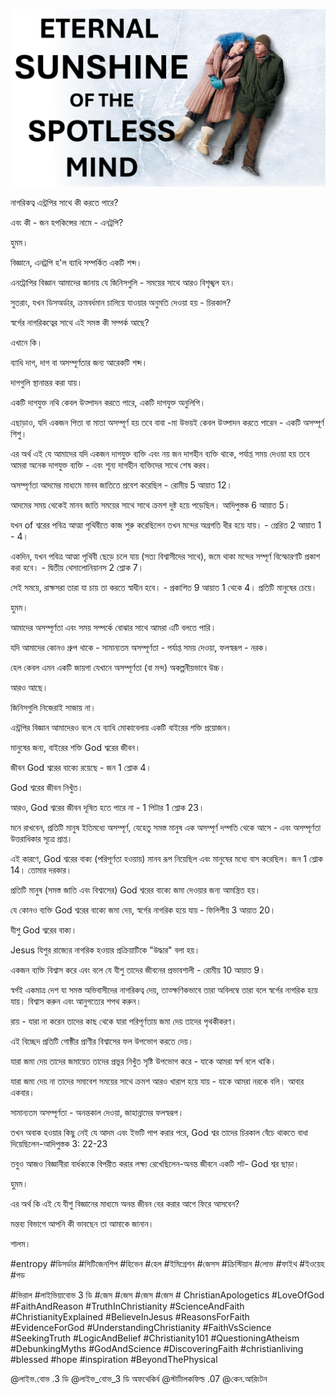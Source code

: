 ![Video cover image](../cover.jpg "cover photo")

নাগরিকত্ব এন্ট্রপির সাথে কী করতে পারে?

এবং কী - জন হপকিন্সের নামে - এনট্রপি?

হুমম।

বিজ্ঞানে, এনট্রপি হ'ল ব্যাধি সম্পর্কিত একটি শব্দ।

এনট্রোপির বিজ্ঞান আমাদের জানায় যে জিনিসগুলি - সময়ের সাথে আরও বিশৃঙ্খল হন।

সুতরাং, যখন ডিসঅর্ডার, ক্রমবর্ধমান চালিয়ে যাওয়ার অনুমতি দেওয়া হয় - চিরকাল?

স্বর্গের নাগরিকত্বের সাথে এই সমস্ত কী সম্পর্ক আছে?

এখানে কি।

ব্যাধি দাগ, দাগ বা অসম্পূর্ণতার জন্য আরেকটি শব্দ।

দাগগুলি স্থানান্তর করা যায়।

একটি দাগযুক্ত নথি কেবল উত্পাদন করতে পারে, একটি দাগযুক্ত অনুলিপি।

এছাড়াও, যদি একজন পিতা বা মাতা অসম্পূর্ণ হয় তবে বাবা -মা উভয়ই কেবল উত্পাদন করতে পারেন - একটি অসম্পূর্ণ শিশু।

এর অর্থ এই যে আমাদের যদি একজন দাগযুক্ত ব্যক্তি এবং নয় জন দাগহীন ব্যক্তি থাকে, পর্যাপ্ত সময় দেওয়া হয় তবে আমরা অনেক দাগযুক্ত ব্যক্তি - এবং শূন্য দাগহীন ব্যক্তিদের সাথে শেষ করব।

অসম্পূর্ণতা আদমের মাধ্যমে মানব জাতিতে প্রবেশ করেছিল - রোমীয় 5 আয়াত 12।

আদমের সময় থেকেই মানব জাতি সময়ের সাথে সাথে ক্রমশ দুষ্ট হয়ে পড়েছিল। আদিপুস্তক 6 আয়াত 5।

যখন of শ্বরের পবিত্র আত্মা পৃথিবীতে কাজ শুরু করেছিলেন তখন মন্দের অগ্রগতি ধীর হয়ে যায়। - প্রেরিত 2 আয়াত 1 - 4।

একদিন, যখন পবিত্র আত্মা পৃথিবী ছেড়ে চলে যায় (সত্য বিশ্বাসীদের সাথে), জমে থাকা মন্দের সম্পূর্ণ বিস্ফোরণটি প্রকাশ করা হবে। - দ্বিতীয় থেসালোনিয়ানস 2 শ্লোক 7।

সেই সময়ে, রাক্ষসরা তারা যা চায় তা করতে স্বাধীন হবে। - প্রকাশিত 9 আয়াত 1 থেকে 4। প্রতিটি মানুষের চেয়ে।

হুমম।

আমাদের অসম্পূর্ণতা এবং সময় সম্পর্কে বোঝার সাথে আমরা এটি বলতে পারি।

যদি আমাদের কোনও গ্রুপ থাকে - সামান্যতম অসম্পূর্ণতা - পর্যাপ্ত সময় দেওয়া, ফলস্বরূপ - নরক।

হেল কেবল এমন একটি জায়গা যেখানে অসম্পূর্ণতা (বা মন্দ) অকল্পনীয়ভাবে উচ্চ।

আরও আছে।

জিনিসগুলি নিজেরাই সাজায় না।

এন্ট্রপির বিজ্ঞান আমাদেরও বলে যে ব্যাধি মোকাবেলায় একটি বাইরের শক্তি প্রয়োজন।

মানুষের জন্য, বাইরের শক্তি God শ্বরের জীবন।

জীবন God শ্বরের বাক্যে রয়েছে - জন 1 শ্লোক 4।

God শ্বরের জীবন নিখুঁত।

আরও, God শ্বরের জীবন দূষিত হতে পারে না - 1 পিটার 1 শ্লোক 23।

মনে রাখবেন, প্রতিটি মানুষ ইতিমধ্যে অসম্পূর্ণ, যেহেতু সমস্ত মানুষ এক অসম্পূর্ণ দম্পতি থেকে আসে - এবং অসম্পূর্ণতা উত্তরাধিকার সূত্রে প্রাপ্ত।

এই কারণে, God শ্বরের বাক্য (পরিপূর্ণতা হওয়ায়) মানব রূপ নিয়েছিল এবং মানুষের মধ্যে বাস করেছিল। জন 1 শ্লোক 14। তোমার দরকার।

প্রতিটি মানুষ (সমস্ত জাতি এবং বিশ্বাসের) God শ্বরের বাক্যে জমা দেওয়ার জন্য আমন্ত্রিত হয়।

যে কোনও ব্যক্তি God শ্বরের বাক্যে জমা দেয়, স্বর্গের নাগরিক হয়ে যায় - ফিলিপীয় 3 আয়াত 20।

যীশু God শ্বরের বাক্য।

Jesus যিশুর রাজ্যের নাগরিক হওয়ার প্রক্রিয়াটিকে "উদ্ধার" বলা হয়।

একজন ব্যক্তি বিশ্বাস করে এবং বলে যে যীশু তাদের জীবনের প্রভাবশালী - রোমীয় 10 আয়াত 9।

স্বর্গই একমাত্র দেশ যা সমস্ত অভিবাসীদের নাগরিকত্ব দেয়, তাত্ক্ষণিকভাবে তারা অবিলম্বে তারা বলে স্বর্গের নাগরিক হয়ে যায়। বিশ্বাস করুন এবং আনুগত্যের শপথ করুন।

রায় - যারা না করেন তাদের কাছ থেকে যারা পরিপূর্ণতায় জমা দেয় তাদের পৃথকীকরণ।

এই বিচ্ছেদ প্রতিটি গোষ্ঠীর প্রাণীর বিশ্বাসের ফল উপভোগ করতে দেয়।

যারা জমা দেয় তাদের জমায়েত তাদের প্রভুর নিখুঁত সৃষ্টি উপভোগ করে - যাকে আমরা স্বর্গ বলে থাকি।

যারা জমা দেয় না তাদের সমাবেশ সময়ের সাথে ক্রমশ আরও খারাপ হয়ে যায় - যাকে আমরা নরকে বলি। আবার একবার।

সামান্যতম অসম্পূর্ণতা - অনন্তকাল দেওয়া, জাহান্নামের ফলস্বরূপ।

তখন অবাক হওয়ার কিছু নেই যে আদম এবং ইভটি পাপ করার পরে, God শ্বর তাদের চিরকাল বেঁচে থাকতে বাধা দিয়েছিলেন-আদিপুস্তক 3: 22-23

তবুও আজও বিজ্ঞানীরা বার্ধক্যকে বিপরীত করার লক্ষ্য রেখেছিলেন-অনন্ত জীবনে একটি শট- God শ্বর ছাড়া।

হুমম।

এর অর্থ কি এই যে যীশু বিজ্ঞানের মাধ্যমে অনন্ত জীবন বের করার আগে ফিরে আসবেন?

মন্তব্য বিভাগে আপনি কী ভাবছেন তা আমাকে জানান।

শালম।

#entropy #ডিসর্ডার #সিটিজেনশিপ #হিভেন #হেল #ইমিগ্রেশন #জেসস #ক্রিস্টিয়ান #লোভ #ফাইথ #ইওয়েহ #গড

#ভিরাল #লাইভিয়াবোভ 3 ডি #জেস #জেস #জেস #জেস # ChristianApologetics #LoveOfGod #FaithAndReason #TruthInChristianity #ScienceAndFaith #ChristianityExplained #BelieveInJesus #ReasonsForFaith #EvidenceForGod #UnderstandingChristianity #FaithVsScience #SeekingTruth #LogicAndBelief #Christianity101 #QuestioningAtheism #DebunkingMyths #GodAndScience #DiscoveringFaith #christianliving #blessed #hope #inspiration #BeyondThePhysical

  @লাইভ.বোভ .3 ডি @লাইভ_বোভ_3 ডি অফথেকির্ব @স্টার্টালকফিল্ড .07 @কেন.আরিংটন